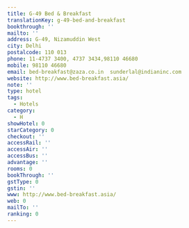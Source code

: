 ```yaml
---
title: G-49 Bed & Breakfast
translationKey: g-49-bed-and-breakfast
bookthrough: ''
mailto: ''
address: G-49, Nizamuddin West
city: Delhi
postalcode: 110 013
phone: 11-4737 3400, 4737 3434,98110 46680
mobile: 98110 46680
email: bed-breakfast@zaza.co.in  sunderlal@indianinc.com
website: http://www.bed-breakfast.asia/
note: ''
type: hotel
tags:
  - Hotels
category:
  - H
showHotel: 0
starCategory: 0
checkout: ''
accessRail: ''
accessAir: ''
accessBus: ''
advantage: ''
rooms: 0
bookThrough: ''
gstType: 0
gstin: ''
www: http://www.bed-breakfast.asia/
web: 0
mailTo: ''
ranking: 0
---
```







